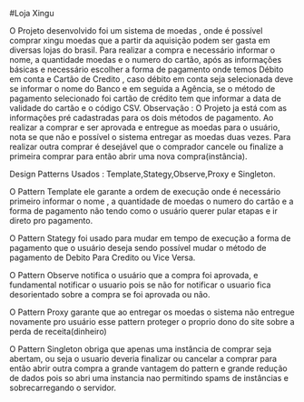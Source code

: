   #Loja Xingu


O Projeto desenvolvido foi um sistema de moedas , onde é possível comprar xingu moedas que a partir da aquisição podem ser gasta em diversas lojas do brasil. Para realizar a compra e necessário informar o nome, a quantidade moedas e o numero do cartão, após as informações básicas e necessário escolher a forma de pagamento onde temos Débito em conta e Cartão de Credito , caso débito em conta seja selecionada deve se informar o nome do Banco e em seguida a Agência, se o método de pagamento selecionado foi cartão de crédito tem que  informar a data de validade do cartão e o código CSV.
Observação : O Projeto ja está com as informações pré cadastradas para os dois métodos de pagamento.
Ao realizar a comprar e ser aprovada e entregue as moedas para o usuário, nota se que não e possível o sistema entregar as moedas duas vezes. Para realizar outra comprar é desejável que o comprador cancele ou finalize a primeira comprar para então abrir uma nova compra(instância).

Design Patterns Usados : Template,Stategy,Observe,Proxy e Singleton.

O Pattern Template ele garante a ordem de execução onde é necessário primeiro informar o nome , a quantidade de moedas o numero do cartão e a forma de pagamento não tendo como o usuário querer pular etapas e ir direto pro pagamento. 

O Pattern Stategy foi usado para mudar em tempo de execução a forma de pagamento que o usuário deseja sendo  possível mudar o método de pagamento de Debito Para Credito ou Vice Versa.

O Pattern Observe notifica o usuário que a compra foi aprovada, e fundamental notificar o usuario pois se não for notificar o usuario fica desorientado sobre a compra se foi aprovada ou não.

O Pattern Proxy garante que ao entregar os moedas o sistema não entregue novamente pro usuário esse pattern proteger o proprio dono do site sobre a perda de receita(dinheiro)

O Pattern Singleton obriga que apenas uma instância de comprar seja abertam, ou seja o usuario deveria finalizar ou cancelar a comprar para então abrir outra compra a grande vantagem do pattern e grande redução de dados pois so abri uma instancia nao permitindo spams de instâncias e sobrecarregando o servidor.
